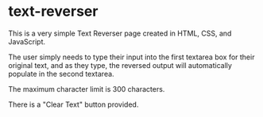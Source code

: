 # text-reverser

This is a very simple Text Reverser page created in HTML, CSS, and JavaScript.

The user simply needs to type their input into the first textarea box for their original text, and as they type, the reversed output will automatically populate in the second textarea.

The maximum character limit is 300 characters.

There is a "Clear Text" button provided.